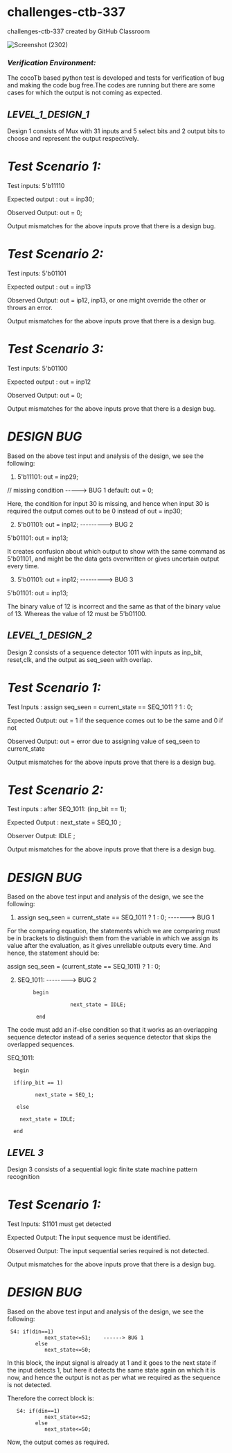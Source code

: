 # challenges-ctb-337
challenges-ctb-337 created by GitHub Classroom


![Screenshot (2302)](https://user-images.githubusercontent.com/109905598/181747265-5f39bcc9-6929-4734-9d53-5a8ff63932f7.png)


### *Verification Environment:*
The cocoTb based python test is developed and tests for verification of bug and making the code bug free.The codes are running but there are some cases for which the output is not coming as expected.





## *LEVEL_1_DESIGN_1*
Design 1 consists of Mux with 31 inputs and 5 select bits and 2 output bits to choose and represent the output respectively.

# *Test Scenario 1:*
Test inputs: 5'b11110

Expected output : out = inp30;

Observed Output:  out = 0;

Output mismatches for the above inputs prove that there is a design bug.

# *Test Scenario 2:*
Test inputs: 5'b01101

Expected output : out = inp13 

Observed Output:  out = ip12, inp13, or one might override the other or throws an error.

Output mismatches for the above inputs prove that there is a design bug.


# *Test Scenario 3:*
Test inputs: 5'b01100

Expected output : out = inp12

Observed Output:  out = 0;

Output mismatches for the above inputs prove that there is a design bug.

# *DESIGN BUG*

Based on the above test input and analysis of the design, we see the following:

1)  5'b11101: out = inp29;

 // missing condition -----> BUG 1
 default: out = 0; 
 
 Here, the condition for input 30 is missing, and hence when input 30 is required the output comes out to be 0 instead of out = inp30;
 
 
 2) 5'b01101: out = inp12; ---------> BUG 2
 
 5'b01101: out = inp13; 
 
 It creates confusion about which output to show with the same command as 5'b01101, and might be the data gets overwritten or gives uncertain output every time.
 
 
 3) 5'b01101: out = inp12; ---------> BUG 3
 
 5'b01101: out = inp13; 
 
 The binary value of 12 is incorrect and the same as that of the binary value of 13. Whereas the value of 12 must be 5'b01100.
 
 
## *LEVEL_1_DESIGN_2*

Design 2 consists of a sequence detector 1011 with inputs as inp_bit, reset,clk, and the output as seq_seen with overlap.


# *Test Scenario 1:*
Test Inputs     : assign seq_seen = current_state == SEQ_1011 ? 1 : 0;

Expected Output: out = 1 if the sequence comes out to be the same and 0 if not

Observed Output:  out = error due to assigning value of seq_seen to current_state

Output mismatches for the above inputs prove that there is a design bug.

# *Test Scenario 2:*
Test inputs : after SEQ_1011: (inp_bit == 1); 

Expected Output : next_state = SEQ_10 ;

Observer Output: IDLE ;

Output mismatches for the above inputs prove that there is a design bug.


# *DESIGN BUG*

Based on the above test input and analysis of the design, we see the following:

1) assign seq_seen = current_state == SEQ_1011 ? 1 : 0;  -------> BUG 1

For the comparing equation, the statements which we are comparing must be in brackets to distinguish them from the variable in which we assign its value after the evaluation, as it gives unreliable outputs every time.
And hence, the statement should be:

assign seq_seen = (current_state == SEQ_1011) ? 1 : 0; 


2)  SEQ_1011:                   --------> BUG 2
                                        
             begin

                         next_state = IDLE;
        
              end



The code must add an if-else condition so that it works as an overlapping sequence detector instead of a series sequence detector that skips the overlapped sequences.

 SEQ_1011:
 
      begin
      
      if(inp_bit == 1)
      
             next_state = SEQ_1;
             
       else    
       
        next_state = IDLE;
        
      end

## *LEVEL 3*
Design 3 consists of a sequential logic finite state machine pattern recognition
 
 # *Test Scenario 1:*
Test Inputs: S1101 must get detected

Expected Output: The input sequence must be identified.

Observed Output:  The input sequential series required is not detected.

Output mismatches for the above inputs prove that there is a design bug.


# *DESIGN BUG*

Based on the above test input and analysis of the design, we see the following:

     S4: if(din==1)
                next_state<=S1;    ------> BUG 1
             else
                next_state<=S0;
            
           
   In this block, the input signal is already at 1 and it goes to the next state if the input detects 1, but here it detects the same state again on which it is now, and hence the output is not as per what we required as the sequence is not detected.
        
   Therefore the correct block is: 
       
       S4: if(din==1)
                next_state<=S2;
             else
                next_state<=S0;
        
   Now, the output comes as required.
